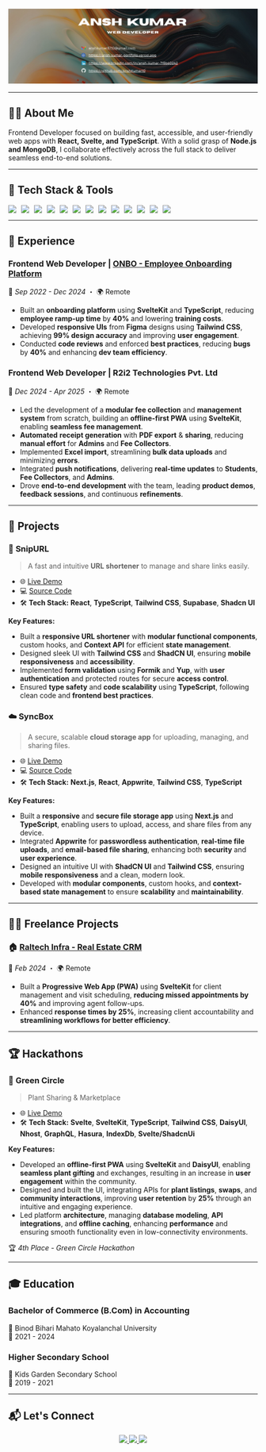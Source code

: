 ![Banner](./Banner.png)  

---

## 🧑‍💻 **About Me**  

Frontend Developer focused on building fast, accessible, and user-friendly web apps with **React, Svelte, and TypeScript**. With a solid grasp of **Node.js and MongoDB**, I collaborate effectively across the full stack to deliver seamless end-to-end solutions.

---

## 🧰 **Tech Stack & Tools**  

<div style="display: flex; flex-wrap: wrap; gap: 10px; justify-content: start;">
  <img src="https://img.shields.io/badge/HTML5-E34F26?style=for-the-badge&logo=html5&logoColor=white" />
  <img src="https://img.shields.io/badge/CSS3-1572B6?style=for-the-badge&logo=css3&logoColor=white" />
  <img src="https://img.shields.io/badge/JavaScript-F7DF1E?style=for-the-badge&logo=javascript&logoColor=black" />
  <img src="https://img.shields.io/badge/TypeScript-3178C6?style=for-the-badge&logo=typescript&logoColor=white" />
  <img src="https://img.shields.io/badge/Svelte-FF3E00?style=for-the-badge&logo=svelte&logoColor=white" />
  <img src="https://img.shields.io/badge/SvelteKit-000000?style=for-the-badge&logo=svelte&logoColor=FF3E00" />
  <img src="https://img.shields.io/badge/React-61DAFB?style=for-the-badge&logo=react&logoColor=black" />
  <img src="https://img.shields.io/badge/Next.js-000000?style=for-the-badge&logo=nextdotjs&logoColor=white" />
  <img src="https://img.shields.io/badge/TailwindCSS-38B2AC?style=for-the-badge&logo=tailwind-css&logoColor=white" />
  <img src="https://img.shields.io/badge/Supabase-3ECF8E?style=for-the-badge&logo=supabase&logoColor=white" />
  <img src="https://img.shields.io/badge/Appwrite-F02E65?style=for-the-badge&logo=appwrite&logoColor=white" />
  <img src="https://img.shields.io/badge/Figma-F24E1E?style=for-the-badge&logo=figma&logoColor=white" />
  <img src="https://img.shields.io/badge/Git-F05032?style=for-the-badge&logo=git&logoColor=white" />
</div>

---

## 💼 **Experience**  

### **Frontend Web Developer | [ONBO - Employee Onboarding Platform](https://www.linkedin.com/company/go-onbo/)**  
📅 *Sep 2022 - Dec 2024* ・ 🌍 Remote  

- Built an **onboarding platform** using **SvelteKit** and **TypeScript**, reducing **employee ramp-up time** by **40%** and lowering **training costs**.
- Developed **responsive UIs** from **Figma** designs using **Tailwind CSS**, achieving **99% design accuracy** and improving **user engagement**.
- Conducted **code reviews** and enforced **best practices**, reducing **bugs** by **40%** and enhancing **dev team efficiency**.


### **Frontend Web Developer | R2i2 Technologies Pvt. Ltd**  
📅 *Dec 2024 - Apr 2025* ・ 🌍 Remote  

- Led the development of a **modular fee collection** and **management system** from scratch, building an **offline-first PWA** using **SvelteKit**, enabling **seamless fee management**.
- **Automated** **receipt generation** with **PDF export** & **sharing**, reducing **manual effort** for **Admins** and **Fee Collectors**.
- Implemented **Excel import**, streamlining **bulk data uploads** and minimizing **errors**.
- Integrated **push notifications**, delivering **real-time updates** to **Students**, **Fee Collectors**, and **Admins**.
- Drove **end-to-end development** with the team, leading **product demos**, **feedback sessions**, and continuous **refinements**.

---

## 🚀 Projects

### 🔗 **SnipURL**  
> A fast and intuitive **URL shortener** to manage and share links easily.

- 🌐 [Live Demo](https://snipurl-gules.vercel.app/)  
- 💻 [Source Code](https://github.com/AnshKumar10/Url-Shortener)  
- 🛠️ **Tech Stack:** **React**, **TypeScript**, **Tailwind CSS**, **Supabase**, **Shadcn UI**

**Key Features:**
 - Built a **responsive URL shortener** with **modular functional components**, custom hooks, and **Context API** for efficient **state management**.
 - Designed sleek UI with **Tailwind CSS** and **ShadCN UI**, ensuring **mobile responsiveness** and **accessibility**.
 - Implemented **form validation** using **Formik** and **Yup**, with **user authentication** and protected routes for secure **access control**.
 - Ensured **type safety** and **code scalability** using **TypeScript**, following clean code and **frontend best practices**.

### ☁️ **SyncBox**  
> A secure, scalable **cloud storage app** for uploading, managing, and sharing files.

- 🌐 [Live Demo](https://sync-box.vercel.app/)  
- 💻 [Source Code](https://github.com/AnshKumar10/SyncBox)  
- 🛠️ **Tech Stack:** **Next.js**, **React**, **Appwrite**, **Tailwind CSS**, **TypeScript**

**Key Features:**
 - Built a **responsive** and **secure file storage app** using **Next.js** and **TypeScript**, enabling users to upload, access, and share files from any device.
 - Integrated **Appwrite** for **passwordless authentication**, **real-time file uploads**, and **email-based file sharing**, enhancing both **security** and **user experience**.
 - Designed an intuitive UI with **ShadCN UI** and **Tailwind CSS**, ensuring **mobile responsiveness** and a clean, modern look.
 - Developed with **modular components**, custom hooks, and **context-based state management** to ensure **scalability** and **maintainability**.

---

## 🧑‍💼 **Freelance Projects**  

### 🏠 [Raltech Infra - Real Estate CRM](https://www.raltechinfra.com/)  
📅 *Feb 2024* ・ 🌍 Remote  
 
 - Built a **Progressive Web App (PWA)** using **SvelteKit** for client management and visit scheduling, **reducing missed appointments by 40%** and improving agent follow-ups.
 - Enhanced **response times by 25%**, increasing client accountability and **streamlining workflows for better efficiency**.

---

## 🏆 Hackathons

### 🌱 **Green Circle**  
> Plant Sharing & Marketplace

- 🌐 [Live Demo](https://green-circle.pages.dev)  
- 🛠️ **Tech Stack:** **Svelte**, **SvelteKit**, **TypeScript**, **Tailwind CSS**, **DaisyUI**, **Nhost**, **GraphQL**, **Hasura**, **IndexDb**, **Svelte/ShadcnUi**

**Key Features:**
- Developed an **offline-first PWA** using **SvelteKit** and **DaisyUI**, enabling **seamless plant gifting** and exchanges, resulting in an increase in **user engagement** within the community.
- Designed and built the UI, integrating APIs for **plant listings**, **swaps**, and **community interactions**, improving **user retention** by **25%** through an intuitive and engaging experience.
- Led platform **architecture**, managing **database modeling**, **API integrations**, and **offline caching**, enhancing **performance** and ensuring smooth functionality even in low-connectivity environments.

🏆 *4th Place - Green Circle Hackathon*

---

## 🎓 **Education**  

### **Bachelor of Commerce (B.Com) in Accounting**  
📍 Binod Bihari Mahato Koyalanchal University  
📅 2021 - 2024  

### **Higher Secondary School**  
📍 Kids Garden Secondary School  
📅 2019 - 2021  



---

## 📬 **Let's Connect**  

<p align="center">
  <a href="mailto:anshkumar8710@gmail.com">
    <img src="https://img.shields.io/badge/Gmail-D14836?style=for-the-badge&logo=gmail&logoColor=white" />
  </a>
  <a href="https://www.linkedin.com/in/ansh-kumar-715b60242/">
    <img src="https://img.shields.io/badge/LinkedIn-0077B5?style=for-the-badge&logo=linkedin&logoColor=white" />
  </a>
  <a href="https://ansh-kumar-portfolio.vercel.app/">
    <img src="https://img.shields.io/badge/Portfolio-000000?style=for-the-badge&logo=firefox&logoColor=white" />
  </a>
</p>
